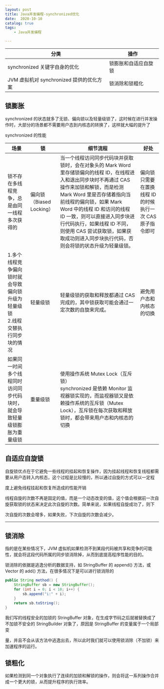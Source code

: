 ```yaml
---
layout: post
title: Java并发编程-synchronized优化
date:  2020-10-10
catalog: true
tags:
    - Java并发编程

---
```


| 分类                                     | 操作                 |
| ---------------------------------------- | -------------------- |
| synchronized 关键字自身的优化            | 锁膨胀和自适应自旋锁 |
| JVM 虚拟机对 synchronized 提供的优化方案 | 锁消除和锁粗化       |

## 锁膨胀

synchronized 的状态就多了无锁、偏向锁以及轻量级锁了，这时候在进行并发操作时，大部分的场景都不需要用户态到内核态的转换了，这样就大幅的提升了 

synchronized 的性能

| 场景                                                         | 锁                       | 细节流程                                                     | 好处                                                      |
| ------------------------------------------------------------ | ------------------------ | ------------------------------------------------------------ | --------------------------------------------------------- |
| 锁不存在多线程竞争，总是由同一线程多次获得的                 | 偏向锁（Biased Locking） | 当一个线程访问同步代码块并获取锁时，会在对象头的 Mark Word 里存储锁偏向的线程 ID，在线程进入和退出同步块时不再通过 CAS 操作来加锁和解锁，而是检测 Mark Word 里是否存储着指向当前线程的偏向锁，如果 Mark Word 中的线程 ID 和访问的线程 ID 一致，则可以直接进入同步块进行代码执行，如果线程 ID 不同，则使用 CAS 尝试获取锁，如果获取成功则进入同步块执行代码，否则会将锁的状态升级为轻量级锁。 | 偏向锁只需要在置换线程 ID 的时候执行一次 CAS 原子指令即可 |
| 1.多个线程竞争偏向锁时就会导致偏向锁升级为轻量级锁<br />2.线程交替执行同步块的情况 | 轻量级锁                 | 轻量级锁的获取和释放都通过 CAS 完成的，其中锁获取可能会通过一定次数的自旋来完成。 | 避免用户态和内核态的切换                                  |
| 如果同一时间多个线程同时访问同步代码块时，就会导致轻量级锁膨胀为重量级锁 | 重量级锁                 | 使用操作系统 Mutex Lock（互斥锁）<br /> synchronized 是依赖 Monitor 监视器锁实现的，而监视器锁又是依赖操作系统的互斥锁（Mutex Lock），互斥锁在每次获取和释放锁时，都会带来用户态和内核态的切换 |                                                           |

## 自适应自旋锁

自旋锁优点在于它避免一些线程的挂起和恢复操作，因为挂起线程和恢复线程都需要从用户态转入内核态，这个过程是比较慢的，所以通过自旋的方式可以一定程

度上避免线程挂起和恢复所造成的性能开销

线程自旋的次数不再是固定的值，而是一个动态改变的值，这个值会根据前一次自旋获取锁的状态来决定此次自旋的次数。简单来说，如果线程自旋成功了，则下

次自旋的次数会增多，如果失败，下次自旋的次数会减少。

---------

## 锁消除

指的是在某些情况下，JVM 虚拟机如果检测不到某段代码被共享和竞争的可能性，就会将这段代码所属的同步锁消除掉，从而到底提高程序性能的目的。

锁消除的依据是逃逸分析的数据支持，如 StringBuffer 的 append() 方法，或 Vector 的 add() 方法，在很多情况下是可以进行锁消除的

```java
public String method() {
    StringBuffer sb = new StringBuffer();
    for (int i = 0; i < 10; i++) {
        sb.append("i:" + i);
    }
    return sb.toString();
}
```

我们写的线程安全的加锁的 StringBuffer 对象，在生成字节码之后就被替换成了不加锁不安全的 StringBuilder 对象了，原因是 StringBuffer 的变量属于一个局部变

量，并且不会从该方法中逃逸出去，所以此时我们就可以使用锁消除（不加锁）来加速程序的运行。

## 锁粗化

如果检测到同一个对象执行了连续的加锁和解锁的操作，则会将这一系列操作合并成一个更大的锁，从而提升程序的执行效率。

